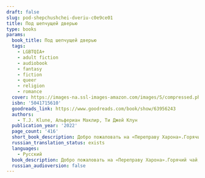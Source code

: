 ```yaml
---
draft: false
slug: pod-shepchushchei-dveriu-c0e9ce01
title: Под шепчущей дверью
type: books
params:
  book_title: Под шепчущей дверью
  tags:
    - LGBTQIA+
    - adult fiction
    - audiobook
    - fantasy
    - fiction
    - queer
    - religion
    - romance
  cover: https://images-na.ssl-images-amazon.com/images/S/compressed.photo.goodreads.com/books/1670274962i/63956243.jpg
  isbn: '5041715610'
  goodreads_link: https://www.goodreads.com/book/show/63956243
  authors:
    - T.J. Klune, Альфериан Маклир, Ти Джей Клун
  publication_year: '2022'
  page_count: '416'
  short_book_description: Добро пожаловать на «Переправу Харона».Горячий чай, свежие булочки и щепотка мертвых душ.Когда Жнец пришел забрать Уоллеса с его собственных похорон, тот начал подозревать, что мертв.А когда...
  russian_translation_status: exists
  languages:
    - Русский
  book_description: Добро пожаловать на «Переправу Харона».Горячий чай, свежие булочки и щепотка мертвых душ.Когда Жнец пришел забрать Уоллеса с его собственных похорон, тот начал подозревать, что мертв.А когда Хьюго, владелец необычной чайной лавки, пообещал помочь ему переправиться из одного мира в другой, Уоллес наконец-то понял, что его определенно нет в живых.Но даже после смерти ему не хотелось отказываться от своей земной, пусть и не очень интересной жизни.Ему дают ровно неделю на переход. И Уоллес намерен провести эти семь дней так, как всегда мечтал.
  russian_audioversion: false
---
```

